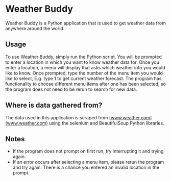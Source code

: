 # Weather Buddy

Weather Buddy is a Python application that is used to get weather data from anywhere around the world.

## Usage
To use Weather Buddy, simply run the Python script. You will be prompted to enter a location in which you want to know weather data for. Once you enter a location, a menu will display that asks which weather info you would like to know. Once prompted, type the number of the menu item you would like to select, E.g. type 1 to get current weather forecast. The program has functionality to choose different menu items after one has been selected, so the program does not need to be rerun to search for new data.

## Where is data gathered from?
The data used in this application is scraped from [www.weather.com](www.weather.com) using the selenium and BeautifulSoup Python libraries.

## Notes
- If the program does not prompt on first run, try interrupting it and trying again.
- If an error occurs after selecting a menu item, please rerun the program and try again. There is a chance you entered an invalid location in the prompt.
